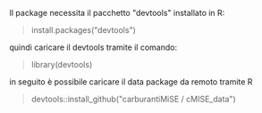 Il package necessita il pacchetto "devtools" installato in R:

> install.packages("devtools")

quindi caricare il devtools tramite il comando:

> library(devtools)

in seguito è possibile caricare il data package da remoto tramite R

> devtools::install_github("carburantiMiSE / cMISE_data")
